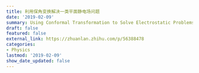 ```yaml
---
title: 利用保角变换解决一类平面静电场问题
date: '2019-02-09'
summary: Using Conformal Transformation to Solve Electrostatic Problems
draft: false
featured: false
external_link: https://zhuanlan.zhihu.com/p/56388478
categories:
- Physics
lastmod: '2019-02-09'
show_date_updated: false
---
```




